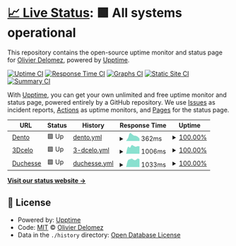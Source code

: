 # [📈 Live Status](https://olivierdelomez.github.io/monitoring3d): <!--live status--> **🟩 All systems operational**

This repository contains the open-source uptime monitor and status page for [Olivier Delomez](https://olivierdelomez.github.io/monitoring3d), powered by [Upptime](https://github.com/upptime/upptime).

[![Uptime CI](https://github.com/olivierdelomez/monitoring3d/workflows/Uptime%20CI/badge.svg)](https://github.com/olivierdelomez/monitoring3d/actions?query=workflow%3A%22Uptime+CI%22)
[![Response Time CI](https://github.com/olivierdelomez/monitoring3d/workflows/Response%20Time%20CI/badge.svg)](https://github.com/olivierdelomez/monitoring3d/actions?query=workflow%3A%22Response+Time+CI%22)
[![Graphs CI](https://github.com/olivierdelomez/monitoring3d/workflows/Graphs%20CI/badge.svg)](https://github.com/olivierdelomez/monitoring3d/actions?query=workflow%3A%22Graphs+CI%22)
[![Static Site CI](https://github.com/olivierdelomez/monitoring3d/workflows/Static%20Site%20CI/badge.svg)](https://github.com/olivierdelomez/monitoring3d/actions?query=workflow%3A%22Static+Site+CI%22)
[![Summary CI](https://github.com/olivierdelomez/monitoring3d/workflows/Summary%20CI/badge.svg)](https://github.com/olivierdelomez/monitoring3d/actions?query=workflow%3A%22Summary+CI%22)

With [Upptime](https://upptime.js.org), you can get your own unlimited and free uptime monitor and status page, powered entirely by a GitHub repository. We use [Issues](https://github.com/olivierdelomez/monitoring3d/issues) as incident reports, [Actions](https://github.com/olivierdelomez/monitoring3d/actions) as uptime monitors, and [Pages](https://olivierdelomez.github.io/monitoring3d) for the status page.

<!--start: status pages-->
<!-- This summary is generated by Upptime (https://github.com/upptime/upptime) -->
<!-- Do not edit this manually, your changes will be overwritten -->
<!-- prettier-ignore -->
| URL | Status | History | Response Time | Uptime |
| --- | ------ | ------- | ------------- | ------ |
| <img alt="" src="https://favicons.githubusercontent.com/dento.3dcelo.com" height="13"> [Dento](https://dento.3dcelo.com/#/) | 🟩 Up | [dento.yml](https://github.com/olivierdelomez/monitoring3d/commits/HEAD/history/dento.yml) | <details><summary><img alt="Response time graph" src="./graphs/dento/response-time-week.png" height="20"> 362ms</summary><br><a href="https://olivierdelomez.github.io/monitoring3d/history/dento"><img alt="Response time 375" src="https://img.shields.io/endpoint?url=https%3A%2F%2Fraw.githubusercontent.com%2Folivierdelomez%2Fmonitoring3d%2FHEAD%2Fapi%2Fdento%2Fresponse-time.json"></a><br><a href="https://olivierdelomez.github.io/monitoring3d/history/dento"><img alt="24-hour response time 417" src="https://img.shields.io/endpoint?url=https%3A%2F%2Fraw.githubusercontent.com%2Folivierdelomez%2Fmonitoring3d%2FHEAD%2Fapi%2Fdento%2Fresponse-time-day.json"></a><br><a href="https://olivierdelomez.github.io/monitoring3d/history/dento"><img alt="7-day response time 362" src="https://img.shields.io/endpoint?url=https%3A%2F%2Fraw.githubusercontent.com%2Folivierdelomez%2Fmonitoring3d%2FHEAD%2Fapi%2Fdento%2Fresponse-time-week.json"></a><br><a href="https://olivierdelomez.github.io/monitoring3d/history/dento"><img alt="30-day response time 312" src="https://img.shields.io/endpoint?url=https%3A%2F%2Fraw.githubusercontent.com%2Folivierdelomez%2Fmonitoring3d%2FHEAD%2Fapi%2Fdento%2Fresponse-time-month.json"></a><br><a href="https://olivierdelomez.github.io/monitoring3d/history/dento"><img alt="1-year response time 375" src="https://img.shields.io/endpoint?url=https%3A%2F%2Fraw.githubusercontent.com%2Folivierdelomez%2Fmonitoring3d%2FHEAD%2Fapi%2Fdento%2Fresponse-time-year.json"></a></details> | <details><summary><a href="https://olivierdelomez.github.io/monitoring3d/history/dento">100.00%</a></summary><a href="https://olivierdelomez.github.io/monitoring3d/history/dento"><img alt="All-time uptime 100.00%" src="https://img.shields.io/endpoint?url=https%3A%2F%2Fraw.githubusercontent.com%2Folivierdelomez%2Fmonitoring3d%2FHEAD%2Fapi%2Fdento%2Fuptime.json"></a><br><a href="https://olivierdelomez.github.io/monitoring3d/history/dento"><img alt="24-hour uptime 100.00%" src="https://img.shields.io/endpoint?url=https%3A%2F%2Fraw.githubusercontent.com%2Folivierdelomez%2Fmonitoring3d%2FHEAD%2Fapi%2Fdento%2Fuptime-day.json"></a><br><a href="https://olivierdelomez.github.io/monitoring3d/history/dento"><img alt="7-day uptime 100.00%" src="https://img.shields.io/endpoint?url=https%3A%2F%2Fraw.githubusercontent.com%2Folivierdelomez%2Fmonitoring3d%2FHEAD%2Fapi%2Fdento%2Fuptime-week.json"></a><br><a href="https://olivierdelomez.github.io/monitoring3d/history/dento"><img alt="30-day uptime 100.00%" src="https://img.shields.io/endpoint?url=https%3A%2F%2Fraw.githubusercontent.com%2Folivierdelomez%2Fmonitoring3d%2FHEAD%2Fapi%2Fdento%2Fuptime-month.json"></a><br><a href="https://olivierdelomez.github.io/monitoring3d/history/dento"><img alt="1-year uptime 100.00%" src="https://img.shields.io/endpoint?url=https%3A%2F%2Fraw.githubusercontent.com%2Folivierdelomez%2Fmonitoring3d%2FHEAD%2Fapi%2Fdento%2Fuptime-year.json"></a></details>
| <img alt="" src="https://favicons.githubusercontent.com/www.3dcelo.com" height="13"> [3Dcelo](https://www.3dcelo.com) | 🟩 Up | [3-dcelo.yml](https://github.com/olivierdelomez/monitoring3d/commits/HEAD/history/3-dcelo.yml) | <details><summary><img alt="Response time graph" src="./graphs/3-dcelo/response-time-week.png" height="20"> 1006ms</summary><br><a href="https://olivierdelomez.github.io/monitoring3d/history/3-dcelo"><img alt="Response time 935" src="https://img.shields.io/endpoint?url=https%3A%2F%2Fraw.githubusercontent.com%2Folivierdelomez%2Fmonitoring3d%2FHEAD%2Fapi%2F3-dcelo%2Fresponse-time.json"></a><br><a href="https://olivierdelomez.github.io/monitoring3d/history/3-dcelo"><img alt="24-hour response time 1097" src="https://img.shields.io/endpoint?url=https%3A%2F%2Fraw.githubusercontent.com%2Folivierdelomez%2Fmonitoring3d%2FHEAD%2Fapi%2F3-dcelo%2Fresponse-time-day.json"></a><br><a href="https://olivierdelomez.github.io/monitoring3d/history/3-dcelo"><img alt="7-day response time 1006" src="https://img.shields.io/endpoint?url=https%3A%2F%2Fraw.githubusercontent.com%2Folivierdelomez%2Fmonitoring3d%2FHEAD%2Fapi%2F3-dcelo%2Fresponse-time-week.json"></a><br><a href="https://olivierdelomez.github.io/monitoring3d/history/3-dcelo"><img alt="30-day response time 887" src="https://img.shields.io/endpoint?url=https%3A%2F%2Fraw.githubusercontent.com%2Folivierdelomez%2Fmonitoring3d%2FHEAD%2Fapi%2F3-dcelo%2Fresponse-time-month.json"></a><br><a href="https://olivierdelomez.github.io/monitoring3d/history/3-dcelo"><img alt="1-year response time 935" src="https://img.shields.io/endpoint?url=https%3A%2F%2Fraw.githubusercontent.com%2Folivierdelomez%2Fmonitoring3d%2FHEAD%2Fapi%2F3-dcelo%2Fresponse-time-year.json"></a></details> | <details><summary><a href="https://olivierdelomez.github.io/monitoring3d/history/3-dcelo">100.00%</a></summary><a href="https://olivierdelomez.github.io/monitoring3d/history/3-dcelo"><img alt="All-time uptime 99.93%" src="https://img.shields.io/endpoint?url=https%3A%2F%2Fraw.githubusercontent.com%2Folivierdelomez%2Fmonitoring3d%2FHEAD%2Fapi%2F3-dcelo%2Fuptime.json"></a><br><a href="https://olivierdelomez.github.io/monitoring3d/history/3-dcelo"><img alt="24-hour uptime 100.00%" src="https://img.shields.io/endpoint?url=https%3A%2F%2Fraw.githubusercontent.com%2Folivierdelomez%2Fmonitoring3d%2FHEAD%2Fapi%2F3-dcelo%2Fuptime-day.json"></a><br><a href="https://olivierdelomez.github.io/monitoring3d/history/3-dcelo"><img alt="7-day uptime 100.00%" src="https://img.shields.io/endpoint?url=https%3A%2F%2Fraw.githubusercontent.com%2Folivierdelomez%2Fmonitoring3d%2FHEAD%2Fapi%2F3-dcelo%2Fuptime-week.json"></a><br><a href="https://olivierdelomez.github.io/monitoring3d/history/3-dcelo"><img alt="30-day uptime 100.00%" src="https://img.shields.io/endpoint?url=https%3A%2F%2Fraw.githubusercontent.com%2Folivierdelomez%2Fmonitoring3d%2FHEAD%2Fapi%2F3-dcelo%2Fuptime-month.json"></a><br><a href="https://olivierdelomez.github.io/monitoring3d/history/3-dcelo"><img alt="1-year uptime 99.93%" src="https://img.shields.io/endpoint?url=https%3A%2F%2Fraw.githubusercontent.com%2Folivierdelomez%2Fmonitoring3d%2FHEAD%2Fapi%2F3-dcelo%2Fuptime-year.json"></a></details>
| <img alt="" src="https://favicons.githubusercontent.com/duchesse-aligners.com" height="13"> [Duchesse](https://duchesse-aligners.com) | 🟩 Up | [duchesse.yml](https://github.com/olivierdelomez/monitoring3d/commits/HEAD/history/duchesse.yml) | <details><summary><img alt="Response time graph" src="./graphs/duchesse/response-time-week.png" height="20"> 1033ms</summary><br><a href="https://olivierdelomez.github.io/monitoring3d/history/duchesse"><img alt="Response time 915" src="https://img.shields.io/endpoint?url=https%3A%2F%2Fraw.githubusercontent.com%2Folivierdelomez%2Fmonitoring3d%2FHEAD%2Fapi%2Fduchesse%2Fresponse-time.json"></a><br><a href="https://olivierdelomez.github.io/monitoring3d/history/duchesse"><img alt="24-hour response time 1000" src="https://img.shields.io/endpoint?url=https%3A%2F%2Fraw.githubusercontent.com%2Folivierdelomez%2Fmonitoring3d%2FHEAD%2Fapi%2Fduchesse%2Fresponse-time-day.json"></a><br><a href="https://olivierdelomez.github.io/monitoring3d/history/duchesse"><img alt="7-day response time 1033" src="https://img.shields.io/endpoint?url=https%3A%2F%2Fraw.githubusercontent.com%2Folivierdelomez%2Fmonitoring3d%2FHEAD%2Fapi%2Fduchesse%2Fresponse-time-week.json"></a><br><a href="https://olivierdelomez.github.io/monitoring3d/history/duchesse"><img alt="30-day response time 908" src="https://img.shields.io/endpoint?url=https%3A%2F%2Fraw.githubusercontent.com%2Folivierdelomez%2Fmonitoring3d%2FHEAD%2Fapi%2Fduchesse%2Fresponse-time-month.json"></a><br><a href="https://olivierdelomez.github.io/monitoring3d/history/duchesse"><img alt="1-year response time 915" src="https://img.shields.io/endpoint?url=https%3A%2F%2Fraw.githubusercontent.com%2Folivierdelomez%2Fmonitoring3d%2FHEAD%2Fapi%2Fduchesse%2Fresponse-time-year.json"></a></details> | <details><summary><a href="https://olivierdelomez.github.io/monitoring3d/history/duchesse">100.00%</a></summary><a href="https://olivierdelomez.github.io/monitoring3d/history/duchesse"><img alt="All-time uptime 100.00%" src="https://img.shields.io/endpoint?url=https%3A%2F%2Fraw.githubusercontent.com%2Folivierdelomez%2Fmonitoring3d%2FHEAD%2Fapi%2Fduchesse%2Fuptime.json"></a><br><a href="https://olivierdelomez.github.io/monitoring3d/history/duchesse"><img alt="24-hour uptime 100.00%" src="https://img.shields.io/endpoint?url=https%3A%2F%2Fraw.githubusercontent.com%2Folivierdelomez%2Fmonitoring3d%2FHEAD%2Fapi%2Fduchesse%2Fuptime-day.json"></a><br><a href="https://olivierdelomez.github.io/monitoring3d/history/duchesse"><img alt="7-day uptime 100.00%" src="https://img.shields.io/endpoint?url=https%3A%2F%2Fraw.githubusercontent.com%2Folivierdelomez%2Fmonitoring3d%2FHEAD%2Fapi%2Fduchesse%2Fuptime-week.json"></a><br><a href="https://olivierdelomez.github.io/monitoring3d/history/duchesse"><img alt="30-day uptime 100.00%" src="https://img.shields.io/endpoint?url=https%3A%2F%2Fraw.githubusercontent.com%2Folivierdelomez%2Fmonitoring3d%2FHEAD%2Fapi%2Fduchesse%2Fuptime-month.json"></a><br><a href="https://olivierdelomez.github.io/monitoring3d/history/duchesse"><img alt="1-year uptime 100.00%" src="https://img.shields.io/endpoint?url=https%3A%2F%2Fraw.githubusercontent.com%2Folivierdelomez%2Fmonitoring3d%2FHEAD%2Fapi%2Fduchesse%2Fuptime-year.json"></a></details>

<!--end: status pages-->

[**Visit our status website →**](https://olivierdelomez.github.io/monitoring3d)

## 📄 License

- Powered by: [Upptime](https://github.com/upptime/upptime)
- Code: [MIT](./LICENSE) © [Olivier Delomez](https://olivierdelomez.github.io/monitoring3d)
- Data in the `./history` directory: [Open Database License](https://opendatacommons.org/licenses/odbl/1-0/)
